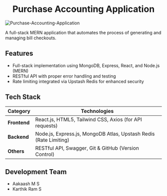 <h1 align="center">Purchase Accounting Application</h1>

![Purchase-Accounting-Application](https://socialify.git.ci/skr006/Purchase-Accounting-Application/image?custom_description=A+full-stack+MERN+application+that+automates+the+process+of+generating+and+managing+bill+checkouts.&description=1&font=Raleway&language=1&name=1&pattern=Charlie+Brown&theme=Auto)

A full-stack MERN application that automates the process of generating and managing bill checkouts.

## Features

- Full-stack implementation using MongoDB, Express, React, and Node.js (MERN)
- RESTful API with proper error handling and testing
- Rate limiting integrated via Upstash Redis for enhanced security

## Tech Stack

| Category     | Technologies                                                                 |
|--------------|------------------------------------------------------------------------------|
| **Frontend** | React.js, HTML5, Tailwind CSS, Axios (for API requests)                              |
| **Backend**  | Node.js, Express.js, MongoDB Atlas, Upstash Redis (Rate Limiting) |
| **Others**   | RESTful API, Swagger, Git & GitHub (Version Control)            |

## Development Team
- Aakaash M S
- Karthik Ram S


